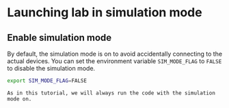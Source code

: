 # Launching lab in simulation mode

## Enable simulation mode
By default, the simulation mode is on to avoid accidentally connecting to the actual devices. You can
set the environment variable `SIM_MODE_FLAG` to `FALSE` to disable the simulation mode.

```bash
export SIM_MODE_FLAG=FALSE
```

```{note}
As in this tutorial, we will always run the code with the simulation mode on.
```